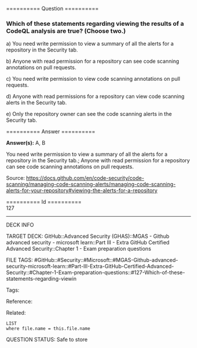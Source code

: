 ========== Question ==========  

### Which of these statements regarding viewing the results of a CodeQL analysis are true? (Choose two.)

a) You need write permission to view a summary of all the alerts for a repository in the Security tab.

b) Anyone with read permission for a repository can see code scanning annotations on pull requests.

c) You need write permission to view code scanning annotations on pull requests.

d) Anyone with read permissions for a repository can view code scanning alerts in the Security tab.

e) Only the repository owner can see the code scanning alerts in the Security tab.  

========== Answer ==========  

**Answer(s):** A, B

You need write permission to view a summary of all the alerts for a repository in the Security tab.; Anyone with read permission for a repository can see code scanning annotations on pull requests.

Source: https://docs.github.com/en/code-security/code-scanning/managing-code-scanning-alerts/managing-code-scanning-alerts-for-your-repository#viewing-the-alerts-for-a-repository

========== Id ==========  
127

---

DECK INFO

TARGET DECK: GitHub::Advanced Security (GHAS)::MGAS - Github advanced security - microsoft learn::Part III - Extra GitHub Certified Advanced Security::Chapter 1 - Exam preparation questions

FILE TAGS: #GitHub::#Security::#Microsoft::#MGAS-Github-advanced-security-microsoft-learn::#Part-III-Extra-GitHub-Certified-Advanced-Security::#Chapter-1-Exam-preparation-questions::#127-Which-of-these-statements-regarding-viewin

Tags:

Reference:

Related:

```dataview
LIST
where file.name = this.file.name
```

QUESTION STATUS: Safe to store
